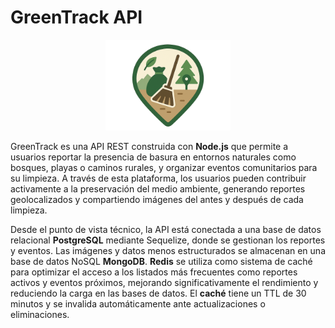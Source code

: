 # GreenTrack API

<p align="center">
  <img src="./assets/logo_no_msg.png" width="200" alt="Emotion API Logo" />
</p>

GreenTrack es una API REST construida con **Node.js** que permite a usuarios reportar la presencia de basura en entornos naturales como bosques, playas o caminos rurales, y organizar eventos comunitarios para su limpieza. A través de esta plataforma, los usuarios pueden contribuir activamente a la preservación del medio ambiente, generando reportes geolocalizados y compartiendo imágenes del antes y después de cada limpieza.

Desde el punto de vista técnico, la API está conectada a una base de datos relacional **PostgreSQL** mediante Sequelize, donde se gestionan los reportes y eventos. Las imágenes y datos menos estructurados se almacenan en una base de datos NoSQL **MongoDB**. **Redis** se utiliza como sistema de caché para optimizar el acceso a los listados más frecuentes como reportes activos y eventos próximos, mejorando significativamente el rendimiento y reduciendo la carga en las bases de datos. El **caché** tiene un TTL de 30 minutos y se invalida automáticamente ante actualizaciones o eliminaciones.
